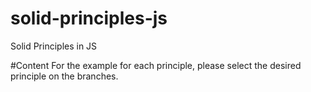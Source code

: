 # solid-principles-js

Solid Principles in JS

#Content
For the example for each principle, please select the desired principle on the branches.
